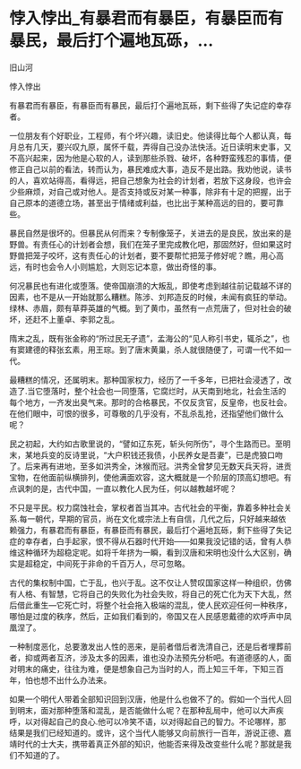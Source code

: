 # 悖入悖出_有暴君而有暴臣，有暴臣而有暴民，最后打个遍地瓦砾，...

旧山河

悖入悖出

有暴君而有暴臣，有暴臣而有暴民，最后打个遍地瓦砾，剩下些得了失记症的幸存者。

一位朋友有个好职业，工程师，有个坏兴趣，读旧史。他读得比每个人都认真，每月总有几天，要兴叹九原，属怀千载，弄得自己没办法快活。近日读明末史事，又不高兴起来，因为他是心软的人，读到那些杀戮、破坏，各种野蛮残忍的事情，便修正自己以前的看法，转而认为，暴民难成大事，造反不是出路。我劝他说，读书的人，喜欢站得高，看得远，把自己想象为社会的计划者，若放下这身段，也许会少些麻烦，对自己或对他人。是否支持或反对某一种事，除非有十足的把握，出于自己原本的道德立场，甚至出于情绪或利益，也比出于某种高远的目的，要可靠些。

暴民自然是很坏的。但暴民从何而来？专制像笼子，关进去的是良民，放出来的是野兽。有责任心的计划者会想，我们在笼子里完成教化吧，那固然好，但如果这时野兽把笼子咬坏，这有责任心的计划者，要不要帮忙把笼子修好呢？瞧，用心高远，有时也会令人小则尴尬，大则忘记本意，做出奇怪的事。

何况暴民也有进化或堕落。使帝国崩溃的大叛乱，即使考虑到越往前记载越不详的因素，也不是从一开始就那么糟糕。陈涉、刘邦造反的时候，未闻有疯狂的举动。绿林、赤眉，颇有草莽英雄的气概。到了黄巾，虽然有一点荒唐了，但对社会的破坏，还赶不上董卓、李郭之乱。

隋末之乱，既有张金称的“所过民无孑遗”，孟海公的“见人称引书史，辄杀之”，也有窦建德的释张玄素，用王琮。到了唐末黄巢，杀人就很随便了，可谓一代不如一代。

最糟糕的情况，还属明末。那种国家权力，经历了一千多年，已把社会浸透了，改造了.当它堕落时，整个社会也一同堕落，它腐烂时，从天南到地北，社会生活的每个地方，一齐发出臭气来。那时的合格暴民，不仅反贪官，反皇帝，也反社会。在他们眼中，可恨的很多，可尊敬的几乎没有，不乱杀乱抢，还指望他们做什么呢？

民之初起，大约如古歌里说的，“譬如辽东死，斩头何所伤”，寻个生路而已。至明末，某地兵变的反诗里说，“大户积钱还我债，小民养女是吾妻”，已是虎狼口吻了。后来再有进地，至多如洪秀全，沐猴而冠。洪秀全曾梦见无数天兵天将，进贡宝物，在他面前纵横排列，使他满面欢容，这大概就是一个阶层的顶高幻想吧。有点讽刺的是，古代中国，一直以教化人民为任，何以越教越坏呢？

不只是平民。权力腐蚀社会，掌权者首当其冲。古代社会的平衡，靠着多种社会关系.每一朝代，早期的官员，尚在文化或宗法上有自信，几代之后，只好越来越依赖强力，有暴君而有暴臣，有暴臣而有暴民，最后打个遍地瓦砾，剩下些得了失记症的幸存者，白手起家，恨不得从石器时代开始——如果我没记错的话，曾有人恭维这种循环为超稳定呢。如将千年挤为一瞬，看到汉唐和宋明也没什么大区别，确实是超稳定，中间死于非命的千百万人，尽可忽略。

古代的集权制中国，亡于乱，也兴于乱。这不仅让人赞叹国家这样一种组织，仿佛有人格、有智慧，它将自己的失败化为社会失败，将自己的死亡化为天下大乱，然后借此重生—它死亡时，将整个社会拖入极端的混乱，使人民欢迎任何一种秩序，哪怕是过度的秩序，然后，正如我们看到的，帝国又在人民感恩戴德的欢呼声中凤凰涅了。

一种制度恶化，总要激发出人性的恶来，是前者借后者洗清自己，还是后者埋葬前者，抑或两者互济，涉及太多的因素，谁也没办法预先分析吧。有道德感的人，面对明末的痛史，往往为难，便是想象自己为当时的人，而上知三千年，下知三百年，怕也想不出什么办法来。

如果一个明代人带着全部知识回到汉唐，他是什么也做不了的。假如一个当代人回到明末，面对那种堕落和混乱，是否能做什么呢？在那种乱局中，他可以大声疾呼，以对得起自己的良心.他可以冷笑不语，以对得起自己的智力。不论哪样，那结果是我们已经知道的。或许，这个当代人能够又向前旅行一百年，游说正德、嘉靖时代的士大夫，携带着真正外部的知识，他能否来得及改变些什么呢？那就是我们不知道的了。